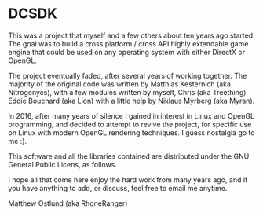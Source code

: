 # DCSDK

This was a project that myself and a few others about ten years ago started.  The goal was to build a cross platform / cross API highly extendable game engine that could be used on any operating system with either DirectX or OpenGL.

The project eventually faded, after several years of working together. The majority of the original code was written by Matthias Kesternich (aka Nitrogenycs), with a few modules written by myself, Chris (aka Treething) Eddie Bouchard (aka Lion) with a little help by Niklaus Myrberg (aka Myran).

In 2016, after many years of silence I gained in interest in Linux and OpenGL programming, and decided to attempt to revive the project, for specific use on Linux with modern OpenGL rendering techniques. I guess nostalgia go to me :).

This software and all the libraries contained are distributed under the GNU General Public Licens, as follows.

I hope all that come here enjoy the hard work from many years ago, and if you have anything to add, or discuss, feel free to email me anytime.

Matthew Ostlund (aka RhoneRanger)

 

